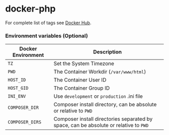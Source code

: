 # docker-php

For complete list of tags see [Docker Hub](https://hub.docker.com/r/lighty262/php/tags).

### Environment variables (Optional)
| Docker Environment  | Description |
| ------------- | ------------- |
| `TZ`  | Set the System Timezone  |
| `PWD`  | The Container Workdir (`/var/www/html`)  |
| `HOST_ID`  | The Container User ID  |
| `HOST_GID`  | The Container Group ID  |
| `INI_ENV`  | Use `development` or `production` .ini file  |
| `COMPOSER_DIR` | Composer install directory, can be absolute or relative to `PWD`  |
| `COMPOSER_DIRS` | Composer install directories separated by space, can be absolute or relative to `PWD` |
